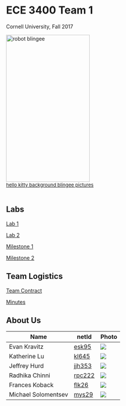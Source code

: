 # ECE 3400 Team 1
Cornell University, Fall 2017

<a href="http://blingee.com/blingee/view/136540304-robot-blingee" target="_blank" title="robot blingee"><img alt="robot blingee" border="0" height="400" src="http://image.blingee.com/images19/content/output/000/000/000/823/871526592_1575243.gif" title="robot blingee" width="228" /></a><br /><a href="http://blingee.com/pictures/hello-kitty-background-blingee" target="_blank" title="hello kitty background blingee pictures"><font size="2">hello kitty background blingee pictures</font></a><br /><br />

## Labs

[Lab 1](./lab1.md) 

[Lab 2](./lab2.md)

[Milestone 1](./milestone1.md)

[Milestone 2](./Milestone2.md)

## Team Logistics

[Team Contract](https://docs.google.com/document/d/11ZBqf6RC5hrOcDreiL2vlYcdcat49vuX1CWatlyPSTk/edit?usp=sharing)

[Minutes](./minutes.md)

## About Us

|Name | netId |Photo|
|-----|-------|-----|
|Evan Kravitz| [esk95     ](mailto:esk95@cornell.edu) | ![](./resources/evankravitz.jpg)|
|Katherine Lu| [kl645     ](mailto:kl645@cornell.edu) | ![](./resources/katherinelu.jpeg) |
|Jeffrey Hurd| [jjh353     ](mailto:jjh353@cornell.edu)| ![](./resources/jeffreyhurd.jpg)|
|Radhika Chinni| [rpc222     ](mailto:rpc222@cornell.edu) | ![](./resources/raddhikachinni.png) |
|Frances Koback| [flk26     ](mailto:flk26@cornell.edu)| ![](./resources/franniekobak.jpeg) |
|Michael Solomentsev| [mys29     ](mailto:mys29@cornell.edu) | ![](./resources/michael.jpeg) |






